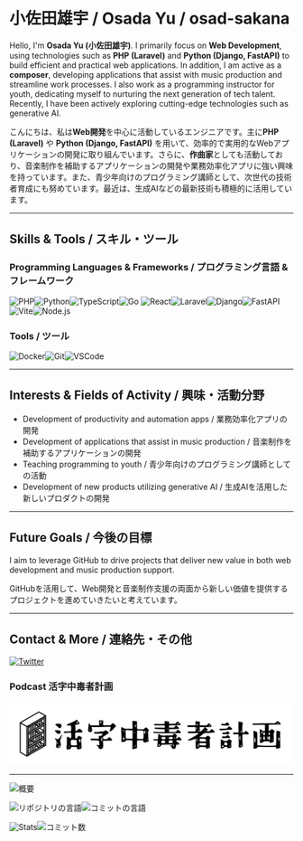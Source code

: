 # 小佐田雄宇 / Osada Yu / osad-sakana

Hello, I'm **Osada Yu (小佐田雄宇)**. I primarily focus on **Web Development**, using technologies such as **PHP (Laravel)** and **Python (Django, FastAPI)** to build efficient and practical web applications. In addition, I am active as a **composer**, developing applications that assist with music production and streamline work processes. I also work as a programming instructor for youth, dedicating myself to nurturing the next generation of tech talent. Recently, I have been actively exploring cutting-edge technologies such as generative AI.

こんにちは、私は**Web開発**を中心に活動しているエンジニアです。主に**PHP (Laravel)** や **Python (Django, FastAPI)** を用いて、効率的で実用的なWebアプリケーションの開発に取り組んでいます。さらに、**作曲家**としても活動しており、音楽制作を補助するアプリケーションの開発や業務効率化アプリに強い興味を持っています。また、青少年向けのプログラミング講師として、次世代の技術者育成にも努めています。最近は、生成AIなどの最新技術も積極的に活用しています。

---

## Skills & Tools / スキル・ツール

### Programming Languages & Frameworks / プログラミング言語 & フレームワーク

![PHP](https://img.shields.io/badge/PHP-777BB4?logo=php&logoColor=white)![Python](https://img.shields.io/badge/Python-3776AB?logo=python&logoColor=white)![TypeScript](https://img.shields.io/badge/TypeScript-3178C6?logo=typescript&logoColor=white)![Go](https://img.shields.io/badge/Go-00ADD8?logo=go&logoColor=white)
![React](https://img.shields.io/badge/React-61DAFB?logo=react&logoColor=black)![Laravel](https://img.shields.io/badge/Laravel-FF2D20?logo=laravel&logoColor=white)![Django](https://img.shields.io/badge/Django-092E20?logo=django&logoColor=white)![FastAPI](https://img.shields.io/badge/FastAPI-009688?logo=fastapi&logoColor=white)![Vite](https://img.shields.io/badge/Vite-646CFF?logo=vite&logoColor=white)![Node.js](https://img.shields.io/badge/Node.js-339933?logo=node.js&logoColor=white)

### Tools / ツール

![Docker](https://img.shields.io/badge/Docker-2496ED?logo=docker&logoColor=white)![Git](https://img.shields.io/badge/Git-F05032?logo=git&logoColor=white)![VSCode](https://img.shields.io/badge/VSCode-007ACC?logo=visual-studio-code&logoColor=white)

---

## Interests & Fields of Activity / 興味・活動分野

- Development of productivity and automation apps / 業務効率化アプリの開発
- Development of applications that assist in music production / 音楽制作を補助するアプリケーションの開発
- Teaching programming to youth / 青少年向けのプログラミング講師としての活動
- Development of new products utilizing generative AI / 生成AIを活用した新しいプロダクトの開発

---

## Future Goals / 今後の目標

I aim to leverage GitHub to drive projects that deliver new value in both web development and music production support.

GitHubを活用して、Web開発と音楽制作支援の両面から新しい価値を提供するプロジェクトを進めていきたいと考えています。

---

## Contact & More / 連絡先・その他

[![Twitter](https://img.shields.io/badge/Twitter-1DA1F2?logo=twitter&logoColor=white)](https://twitter.com/osad_sakana)

### Podcast 活字中毒者計画

<a href="https://katsujikyo.net/"><img src="./images/katsuji_logo.png" alt="活字中毒者計画"></a>

---

![概要](http://github-profile-summary-cards.vercel.app/api/cards/profile-details?username=osad-sakana&theme=dracula)

![リポジトリの言語](http://github-profile-summary-cards.vercel.app/api/cards/repos-per-language?username=osad-sakana&theme=dracula)![コミットの言語](http://github-profile-summary-cards.vercel.app/api/cards/most-commit-language?username=osad-sakana&theme=dracula)

![Stats](http://github-profile-summary-cards.vercel.app/api/cards/stats?username=osad-sakana&theme=dracula)![コミット数](http://github-profile-summary-cards.vercel.app/api/cards/productive-time?username=osad-sakana&theme=dracula&utcOffset=8)
